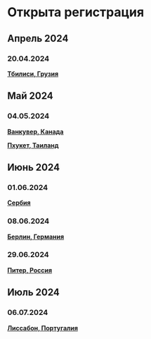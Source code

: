 # Открыта регистрация

## Апрель 2024

### 20.04.2024

**[Тбилиси, Грузия](/./upcoming-events/tbilisi.md)**

## Май 2024

### 04.05.2024

**[Ванкувер, Канада](/./upcoming-events/canada.md)**

**[Пхукет, Таиланд](/./upcoming-events/phuket.md)**

## Июнь 2024

### 01.06.2024

**[Сербия](/./upcoming-events/serbia.md)**

### 08.06.2024

**[Берлин, Германия](/./upcoming-events/germany.md)**

### 29.06.2024

**[Питер, Россия](/./reworked-upcoming-events/saint-petersburg.md)**

## Июль 2024

### 06.07.2024

**[Лиссабон, Португалия](/./upcoming-events/Portugal.md)**
